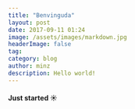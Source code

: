 ```yaml
---
title: "Benvinguda"
layout: post
date: 2017-09-11 01:24
image: /assets/images/markdown.jpg
headerImage: false
tag:
category: blog
author: minz
description: Hello world!
---
```


#### Just started :sunny: